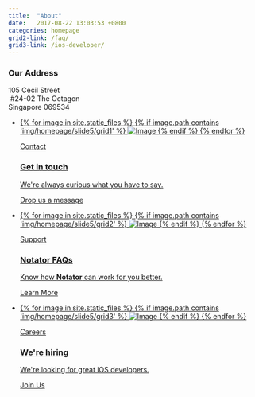 ```yaml
---
title:  "About"
date:   2017-08-22 13:03:53 +0800
categories: homepage
grid2-link: /faq/
grid3-link:	/ios-developer/
---
```

<div class="col-1-12">
<div class="box-70 ae-1">

<div class="info-70" markdown="1">

### Our Address

105 Cecil Street<br/> #24-02 The Octagon<br/>
Singapore 069534 
</div>
</div>
</div>

<ul class="slide-5 grid fixedSpaces equal fromCenter">
<li class="col-4-12">
<a href="{{ site.mailto-contact}}" class="box-70 ae-3" style="background-color:#BDD6D3;">
<div class="thumbnail-70">
{% for image in site.static_files %}
{% if image.path contains 'img/homepage/slide5/grid1' %}
<img class="wide" src="{{ site.baseurl }}{{ image.path }}" alt="Image">
{% endif %}
{% endfor %}
</div>
<div class="info-70" markdown="1">

Contact

### Get in touch

We're always curious what you have to say.

Drop us a message

</div>
</a>
</li>
<li class="col-4-12">
<a href="{{ page.grid2-link }}" class="box-70 ae-4" style="background-color:#C3CCDD;">
<div class="thumbnail-70">
{% for image in site.static_files %}
{% if image.path contains 'img/homepage/slide5/grid2' %}
<img class="wide" src="{{ site.baseurl }}{{ image.path }}" alt="Image">
{% endif %}
{% endfor %}
</div>
<div class="info-70" markdown="1">

Support

### Notator FAQs

Know how **Notator** can work for you better.

Learn More

</div>
</a>
</li>
<li class="col-4-12">
<a href="{{ page.grid3-link }}" class="box-70 ae-5" style="background-color:#D9D5C5;">
<div class="thumbnail-70">
{% for image in site.static_files %}
{% if image.path contains 'img/homepage/slide5/grid3' %}
<img class="wide" src="{{ site.baseurl }}{{ image.path }}" alt="Image">
{% endif %}
{% endfor %}
</div>
<div class="info-70" markdown="1">

Careers

### We're hiring

We're looking for great iOS developers.

Join Us

</div>
</a>
</li>
</ul>
